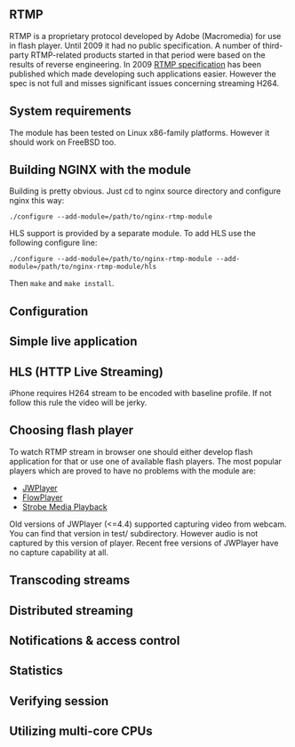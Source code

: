 ## RTMP
RTMP is a proprietary protocol developed by Adobe (Macromedia) for use
in flash player. Until 2009 it had no public specification.
A number of third-party RTMP-related products started in that period
were based on the results of reverse engineering. In 2009 
[RTMP specification](http://www.adobe.com/devnet/rtmp.html) has been 
published which made developing such applications easier. However
the spec is not full and misses significant issues concerning streaming H264.

## System requirements
The module has been tested on Linux x86-family platforms. 
However it should work on FreeBSD too.

## Building NGINX with the module
Building is pretty obvious. Just cd to nginx source directory
and configure nginx this way:

`./configure --add-module=/path/to/nginx-rtmp-module`

HLS support is provided by a separate module. To add HLS 
use the following configure line:

`./configure --add-module=/path/to/nginx-rtmp-module --add-module=/path/to/nginx-rtmp-module/hls`

Then `make` and `make install`.

## Configuration

## Simple live application

## HLS (HTTP Live Streaming)
iPhone requires H264 stream to be encoded with baseline
profile. If not follow this rule the video will be jerky.

## Choosing flash player
To watch RTMP stream in browser one should either develop
flash application for that or use one of available flash
players. The most popular players which are proved to have
no problems with the module are:

* [JWPlayer](http://www.longtailvideo.com/)
* [FlowPlayer](http://flowplayer.org/)
* [Strobe Media Playback](http://www.osmf.org/strobe_mediaplayback.html)

Old versions of JWPlayer (<=4.4) supported capturing video
from webcam. You can find that version in test/ subdirectory.
However audio is not captured by this version of player.
Recent free versions of JWPlayer have no capture capability at
all.

## Transcoding streams

## Distributed streaming

## Notifications & access control

## Statistics

## Verifying session

## Utilizing multi-core CPUs